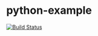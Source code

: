 # python-example

[![Build Status](https://travis-ci.org/gd40072/python-example.svg?branch=master)](https://travis-ci.org/gd40072/python-example)

